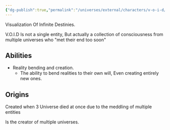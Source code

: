 ```yaml
---
{"dg-publish":true,"permalink":"/universes/external/characters/v-o-i-d/","created":"2024-07-03T21:05:41.050-05:00","updated":"2024-06-28T12:53:26.000-05:00"}
---
```


 Visualization Of Infinite Destinies.
 
 V.O.I.D Is not a single entity, But actually a collection of consciousness from multiple universes who "met their end too soon"  
 
 
## Abilities 
  - Reality bending and creation.
    - The ability to bend realities to their own will, Even creating entirely new ones.


## Origins
Created when 3 Universe died at once due to the meddling of multiple entities 

Is the creator of multiple universes.
